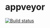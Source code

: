 # appveyor

[![Build status](https://ci.appveyor.com/api/projects/status/ru6o3yms27o5kuod?svg=true)](https://ci.appveyor.com/project/Volivanmail/ra-7-time)

